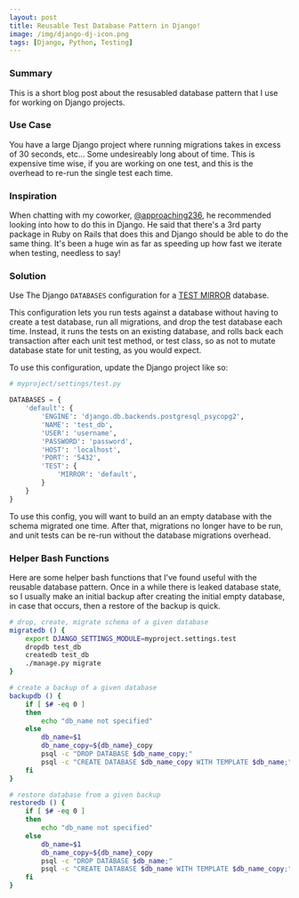 ```yaml
---
layout: post
title: Reusable Test Database Pattern in Django!
image: /img/django-dj-icon.png
tags: [Django, Python, Testing]
---
```


### Summary

This is a short blog post about the resusabled database pattern that I use for working on Django projects.

### Use Case

You have a large Django project where running migrations takes in excess of 30 seconds, etc... Some undesireably long about of time. This is expensive time wise, if you are working on one test, and this is the overhead to re-run the single test each time.

### Inspiration

When chatting with my coworker, [@approaching236](https://github.com/approaching236), he recommended looking into how to do this in Django. He said that there's a 3rd party package in Ruby on Rails that does this and Django should be able to do the same thing. It's been a huge win as far as speeding up how fast we iterate when testing, needless to say!

### Solution

Use The Django `DATABASES` configuration for a [TEST MIRROR](https://docs.djangoproject.com/en/2.0/topics/testing/advanced/#testing-primary-replica-configurations) database.

This configuration lets you run tests against a database without having to create a test database, run all migrations, and drop the test database each time. Instead, it runs the tests on an existing database, and rolls back each transaction after each unit test method, or test class, so as not to mutate database state for unit testing, as you would expect.

To use this configuration, update the Django project like so:

```python
# myproject/settings/test.py

DATABASES = {
    'default': {
        'ENGINE': 'django.db.backends.postgresql_psycopg2',
        'NAME': 'test_db',
        'USER': 'username',
        'PASSWORD': 'password',
        'HOST': 'localhost',
        'PORT': '5432',
        'TEST': {
            'MIRROR': 'default',
        }
    }
}
```

To use this config, you will want to build an an empty database with the schema migrated one time. After that, migrations no longer have to be run, and unit tests can be re-run without the database migrations overhead.

### Helper Bash Functions

Here are some helper bash functions that I've found useful with the reusable database pattern. Once in a while there is leaked database state, so I usually make an initial backup after creating the initial empty database, in case that occurs, then a restore of the backup is quick.

```bash
# drop, create, migrate schema of a given database
migratedb () {
    export DJANGO_SETTINGS_MODULE=myproject.settings.test
    dropdb test_db
    createdb test_db
    ./manage.py migrate
}

# create a backup of a given database
backupdb () {
    if [ $# -eq 0 ]
    then
        echo "db_name not specified"
    else
        db_name=$1
        db_name_copy=${db_name}_copy
        psql -c "DROP DATABASE $db_name_copy;"
        psql -c "CREATE DATABASE $db_name_copy WITH TEMPLATE $db_name;"
    fi
}

# restore database from a given backup
restoredb () {
    if [ $# -eq 0 ]
    then
        echo "db_name not specified"
    else
        db_name=$1
        db_name_copy=${db_name}_copy
        psql -c "DROP DATABASE $db_name;"
        psql -c "CREATE DATABASE $db_name WITH TEMPLATE $db_name_copy;"
    fi
}
```

